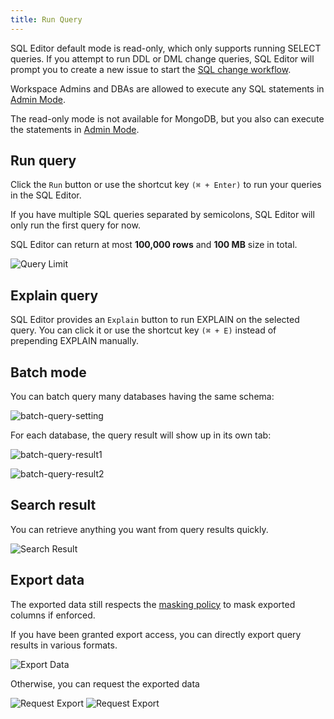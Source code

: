 ```yaml
---
title: Run Query
---
```


<HintBlock type="info">

SQL Editor default mode is read-only, which only supports running SELECT queries. If you attempt
to run DDL or DML change queries, SQL Editor will prompt you to create a new issue to start the
[SQL change workflow](/docs/change-database/change-workflow).

Workspace Admins and DBAs are allowed to execute any SQL statements in
[Admin Mode](/docs/sql-editor/admin-mode).

The read-only mode is not available for MongoDB, but you also can execute the statements in [Admin Mode](/docs/sql-editor/admin-mode).

</HintBlock>

## Run query

Click the `Run` button or use the shortcut key `(⌘ + Enter)` to run your queries in the SQL Editor.

If you have multiple SQL queries separated by semicolons, SQL Editor will only run the first query for now.

<HintBlock type="info">

SQL Editor can return at most **100,000 rows** and **100 MB** size in total.

</HintBlock>

![Query Limit](/content/docs/sql-editor/query-limit.webp)

## Explain query

SQL Editor provides an `Explain` button to run EXPLAIN on the selected query. You can click it or use the shortcut key `(⌘ + E)` instead of prepending EXPLAIN manually.

## Batch mode

<PricingPlanBlock feature_name='BATCH_QUERY' />

You can batch query many databases having the same schema:

![batch-query-setting](/content/docs/sql-editor/batch-query-setting.webp)

For each database, the query result will show up in its own tab:

![batch-query-result1](/content/docs/sql-editor/batch-query-result1.webp)

![batch-query-result2](/content/docs/sql-editor/batch-query-result2.webp)

## Search result

You can retrieve anything you want from query results quickly.

![Search Result](/content/docs/sql-editor/search-result.webp)

## Export data

<HintBlock type="info">

The exported data still respects the [masking policy](/docs/sql-editor/mask-data/) to mask exported columns if enforced.

</HintBlock>

If you have been granted export access, you can directly export query results in various formats.

![Export Data](/content/docs/sql-editor/export-data.webp)

Otherwise, you can request the exported data

![Request Export](/content/docs/sql-editor/export-request1.webp)
![Request Export](/content/docs/sql-editor/export-request2.webp)
